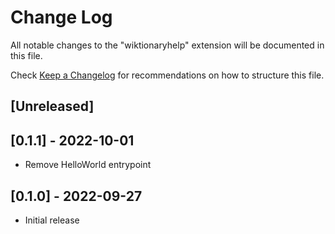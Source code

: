 # Change Log

All notable changes to the "wiktionaryhelp" extension will be documented in this file.

Check [Keep a Changelog](http://keepachangelog.com/) for recommendations on how to structure this file.

## [Unreleased]

## [0.1.1] - 2022-10-01

- Remove HelloWorld entrypoint
## [0.1.0] - 2022-09-27

- Initial release